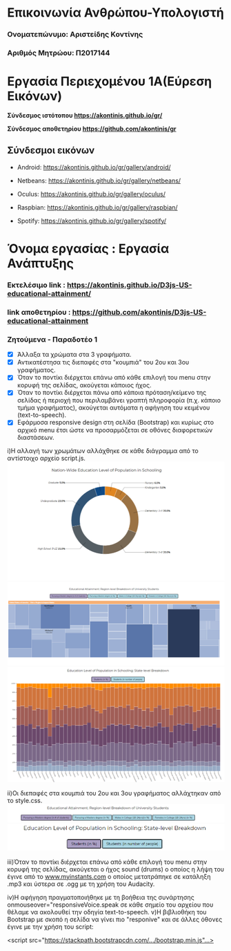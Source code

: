 # Επικοινωνία Ανθρώπου-Υπολογιστή
### Ονοματεπώνυμο: Αριστείδης Κοντίνης
### Αριθμός Μητρώου: Π2017144

# Εργασία Περιεχομένου 1Α(Εύρεση Εικόνων)
 
**Σύνδεσμος ιστότοπου https://akontinis.github.io/gr/**
 
**Σύνδεσμος αποθετηρίου https://github.com/akontinis/gr**
 
 
## Σύνδεσμοι εικόνων
 
* Android: https://akontinis.github.io/gr/gallery/android/
 
* Netbeans: https://akontinis.github.io/gr/gallery/netbeans/
 
* Oculus: https://akontinis.github.io/gr/gallery/oculus/
 
* Raspbian: https://akontinis.github.io/gr/gallery/raspbian/
 
* Spotify: https://akontinis.github.io/gr/gallery/spotify/

# Όνομα εργασίας : Εργασία Ανάπτυξης  
 ### Eκτελέσιμο link : https://akontinis.github.io/D3js-US-educational-attainment/
 ### link αποθετηρίου : https://github.com/akontinis/D3js-US-educational-attainment
 ### Ζητούμενα - Παραδοτέο 1
 - [x] Άλλαξα τα χρώματα στα 3 γραφήματα.
 - [x] Αντικατέστησα τις διεπαφές στα "κουμπιά" του 2ου και 3ου γραφήματος.
 - [x] Όταν το ποντίκι διέρχεται επάνω από κάθε επιλογή του menu στην κορυφή της σελίδας, ακούγεται κάποιος ήχος.
 - [x] Όταν το ποντίκι διέρχεται πάνω από κάποια πρόταση/κείμενο της σελίδας ή περιοχή που περιλαμβάνει γραπτή πληροφορία (π.χ. κάποιο τμήμα γραφήματος), ακούγεται αυτόματα η αφήγηση του κειμένου (text-to-speech).
 - [x] Εφάρμοσα responsive design στη σελίδα (Bootstrap) και κυρίως στο αρχικό menu έτσι ώστε να προσαρμόζεται σε οθόνες διαφορετικών διαστάσεων.

i)Η αλλαγή των χρωμάτων αλλάχθηκε σε κάθε διάγραμμα από το αντίστοιχο αρχείο script.js.
![ScreenShot](1.png)
![ScreenShot](2.png)
![ScreenShot](3.png)

ii)Οι διεπαφές στα κουμπιά του 2ου και 3ου γραφήματος αλλάχτηκαν από το style.css.
![ScreenShot](4.png)
![ScreenShot](5.png)

iii)Όταν το ποντίκι διέρχεται επάνω από κάθε επιλογή του menu στην κορυφή της σελίδας, ακούγεται ο ήχος sound (drums) ο οποίος η λήψη του έγινε από το www.myinstants.com ο οποίος μετατράπηκε σε κατάληξη .mp3 και ύστερα σε .ogg με τη χρήση του Audacity.

iv)Η αφήγηση πραγματοποιήθηκε με τη βοήθεια της συνάρτησης onmouseover="responsiveVoice.speak σε κάθε σημείο του αρχείου που θέλαμε να ακολουθεί την οδηγία text-to-speech.
v)Η βιβλιοθήκη του Bootstrap με σκοπό η σελίδα να γίνει πιο "responive" και σε άλλες όθονες έγινε με την χρήση του script:

<scriρt src="https://stackpath.bootstrapcdn.com/.../bootstrap.min.js"...></script>
